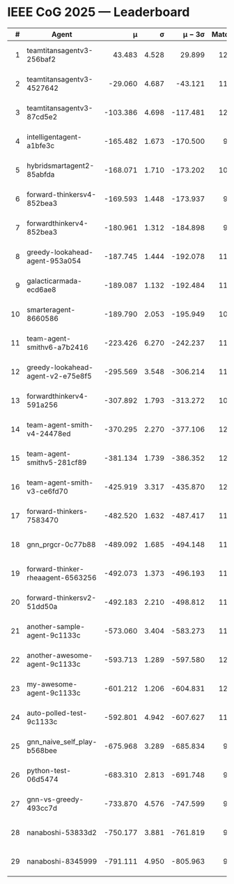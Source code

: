 # IEEE CoG 2025 — Leaderboard

| # | Agent | μ | σ | μ − 3σ | Matches | Updated |
|---:|---|---:|---:|---:|---:|---|
| 1 | teamtitansagentv3-256baf2 | 43.483 | 4.528 | 29.899 | 12220 | 2025-08-21 14:03 |
| 2 | teamtitansagentv3-4527642 | -29.060 | 4.687 | -43.121 | 11474 | 2025-08-21 14:03 |
| 3 | teamtitansagentv3-87cd5e2 | -103.386 | 4.698 | -117.481 | 12926 | 2025-08-21 14:03 |
| 4 | intelligentagent-a1bfe3c | -165.482 | 1.673 | -170.500 | 9845 | 2025-08-21 14:03 |
| 5 | hybridsmartagent2-85abfda | -168.071 | 1.710 | -173.202 | 10561 | 2025-08-21 14:03 |
| 6 | forward-thinkersv4-852bea3 | -169.593 | 1.448 | -173.937 | 9557 | 2025-08-21 14:03 |
| 7 | forwardthinkerv4-852bea3 | -180.961 | 1.312 | -184.898 | 9581 | 2025-08-21 14:03 |
| 8 | greedy-lookahead-agent-953a054 | -187.745 | 1.444 | -192.078 | 11440 | 2025-08-21 14:03 |
| 9 | galacticarmada-ecd6ae8 | -189.087 | 1.132 | -192.484 | 11580 | 2025-08-21 14:03 |
| 10 | smarteragent-8660586 | -189.790 | 2.053 | -195.949 | 10373 | 2025-08-21 14:03 |
| 11 | team-agent-smithv6-a7b2416 | -223.426 | 6.270 | -242.237 | 11660 | 2025-08-21 14:03 |
| 12 | greedy-lookahead-agent-v2-e75e8f5 | -295.569 | 3.548 | -306.214 | 11960 | 2025-08-21 14:03 |
| 13 | forwardthinkerv4-591a256 | -307.892 | 1.793 | -313.272 | 10099 | 2025-08-21 14:03 |
| 14 | team-agent-smith-v4-24478ed | -370.295 | 2.270 | -377.106 | 12462 | 2025-08-21 14:03 |
| 15 | team-agent-smithv5-281cf89 | -381.134 | 1.739 | -386.352 | 12340 | 2025-08-21 14:03 |
| 16 | team-agent-smith-v3-ce6fd70 | -425.919 | 3.317 | -435.870 | 12962 | 2025-08-21 14:03 |
| 17 | forward-thinkers-7583470 | -482.520 | 1.632 | -487.417 | 11320 | 2025-08-21 14:03 |
| 18 | gnn_prgcr-0c77b88 | -489.092 | 1.685 | -494.148 | 11090 | 2025-08-21 14:03 |
| 19 | forward-thinker-rheaagent-6563256 | -492.073 | 1.373 | -496.193 | 11418 | 2025-08-21 14:03 |
| 20 | forward-thinkersv2-51dd50a | -492.183 | 2.210 | -498.812 | 11938 | 2025-08-21 14:03 |
| 21 | another-sample-agent-9c1133c | -573.060 | 3.404 | -583.273 | 11960 | 2025-08-21 14:03 |
| 22 | another-awesome-agent-9c1133c | -593.713 | 1.289 | -597.580 | 12360 | 2025-08-21 14:03 |
| 23 | my-awesome-agent-9c1133c | -601.212 | 1.206 | -604.831 | 12000 | 2025-08-21 14:03 |
| 24 | auto-polled-test-9c1133c | -592.801 | 4.942 | -607.627 | 11440 | 2025-08-21 14:03 |
| 25 | gnn_naive_self_play-b568bee | -675.968 | 3.289 | -685.834 | 9700 | 2025-08-21 14:03 |
| 26 | python-test-06d5474 | -683.310 | 2.813 | -691.748 | 9860 | 2025-08-21 14:03 |
| 27 | gnn-vs-greedy-493cc7d | -733.870 | 4.576 | -747.599 | 9580 | 2025-08-21 14:03 |
| 28 | nanaboshi-53833d2 | -750.177 | 3.881 | -761.819 | 9260 | 2025-08-21 14:03 |
| 29 | nanaboshi-8345999 | -791.111 | 4.950 | -805.963 | 9930 | 2025-08-21 14:03 |
